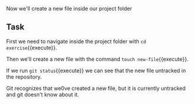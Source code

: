 Now we'll create a new file inside our project folder

## Task

First we need to navigate inside the project folder with `cd exercise`{{execute}}.

Then we'll create a new file with the command `touch new-file`{{execute}}.

If we run `git status`{{execute}} we can see that the new file untracked in the repository.

Git recognizes that we0ve created a new file, but it is currently untracked and git doesn't know about it.
